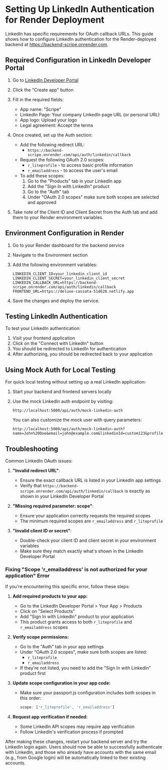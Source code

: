 # Setting Up LinkedIn Authentication for Render Deployment

LinkedIn has specific requirements for OAuth callback URLs. This guide shows how to configure LinkedIn authentication for the Render-deployed backend at https://backend-scripe.onrender.com.

## Required Configuration in LinkedIn Developer Portal

1. Go to [LinkedIn Developer Portal](https://www.linkedin.com/developers/apps)
2. Click the "Create app" button
3. Fill in the required fields:
   - App name: "Scripe"
   - LinkedIn Page: Your company LinkedIn page URL (or personal URL)
   - App logo: Upload your logo
   - Legal agreement: Accept the terms

4. Once created, set up the Auth section:
   - Add the following redirect URL:
     - `https://backend-scripe.onrender.com/api/auth/linkedin/callback`
   - Request the following OAuth 2.0 scopes:
     - `r_liteprofile` - to access basic profile information
     - `r_emailaddress` - to access the user's email
   - To add these scopes:
     1. Go to the "Products" tab in your LinkedIn app
     2. Add the "Sign In with LinkedIn" product
     3. Go to the "Auth" tab
     4. Under "OAuth 2.0 scopes" make sure both scopes are selected and approved

5. Take note of the Client ID and Client Secret from the Auth tab and add them to your Render environment variables.

## Environment Configuration in Render

1. Go to your Render dashboard for the backend service
2. Navigate to the Environment section
3. Add the following environment variables:
   ```
   LINKEDIN_CLIENT_ID=your_linkedin_client_id
   LINKEDIN_CLIENT_SECRET=your_linkedin_client_secret
   LINKEDIN_CALLBACK_URL=https://backend-scripe.onrender.com/api/auth/linkedin/callback
   FRONTEND_URL=https://deluxe-cassata-51d628.netlify.app
   ```

4. Save the changes and deploy the service.

## Testing LinkedIn Authentication

To test your LinkedIn authentication:

1. Visit your frontend application
2. Click on the "Connect with LinkedIn" button
3. You should be redirected to LinkedIn for authentication
4. After authorizing, you should be redirected back to your application

## Using Mock Auth for Local Testing

For quick local testing without setting up a real LinkedIn application:

1. Start your backend and frontend servers locally
2. Use the mock LinkedIn auth endpoint by visiting:
   ```
   http://localhost:5000/api/auth/mock-linkedin-auth
   ```
   
   You can also customize the mock user with query parameters:
   ```
   http://localhost:5000/api/auth/mock-linkedin-auth?name=John%20Doe&email=john@example.com&linkedinId=custom123&profileImage=https://example.com/image.jpg
   ```

## Troubleshooting

Common LinkedIn OAuth issues:

1. **"Invalid redirect URL"**:
   - Ensure the exact callback URL is listed in your LinkedIn app settings
   - Verify that `https://backend-scripe.onrender.com/api/auth/linkedin/callback` is exactly as shown in your LinkedIn Developer Portal

2. **"Missing required parameter: scope"**:
   - Ensure your application correctly requests the required scopes
   - The minimum required scopes are `r_emailaddress` and `r_liteprofile`

3. **"Invalid client ID or secret"**:
   - Double-check your client ID and client secret in your environment variables
   - Make sure they match exactly what's shown in the LinkedIn Developer Portal

### Fixing "Scope 'r_emailaddress' is not authorized for your application" Error

If you're encountering this specific error, follow these steps:

1. **Add required products to your app:**
   - Go to the LinkedIn Developer Portal > Your App > Products
   - Click on "Select Products"
   - Add "Sign In with LinkedIn" product to your application
   - This product grants access to both `r_liteprofile` and `r_emailaddress` scopes

2. **Verify scope permissions:**
   - Go to the "Auth" tab in your app settings
   - Under "OAuth 2.0 scopes", make sure both scopes are listed:
     - `r_liteprofile`
     - `r_emailaddress`
   - If they're not listed, you need to add the "Sign In with LinkedIn" product first

3. **Update scope configuration in your app code:**
   - Make sure your passport.js configuration includes both scopes in this order:
     ```javascript
     scope: ['r_liteprofile', 'r_emailaddress']
     ```

4. **Request app verification if needed:**
   - Some LinkedIn API scopes may require app verification
   - Follow LinkedIn's verification process if prompted

After making these changes, restart your backend server and try the LinkedIn login again. Users should now be able to successfully authenticate with LinkedIn, and those who already have accounts with the same email (e.g., from Google login) will be automatically linked to their existing accounts. 